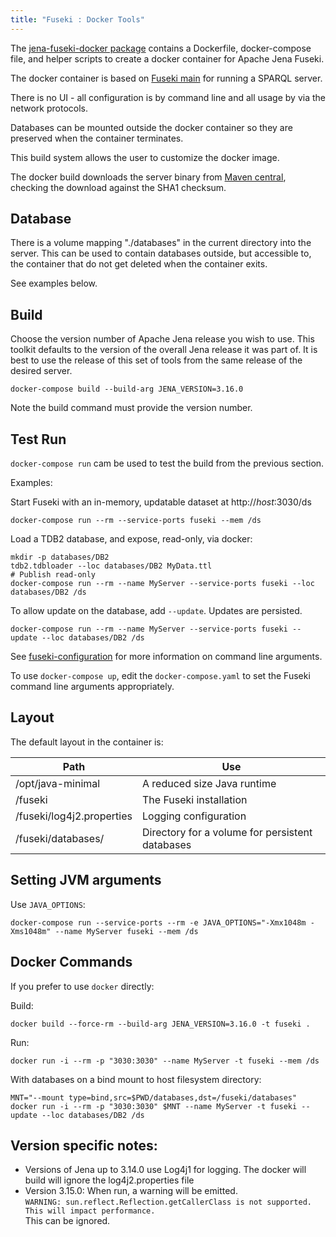 ```yaml
---
title: "Fuseki : Docker Tools"
---
```


The [jena-fuseki-docker package](https://repo1.maven.org/maven2/org/apache/jena/jena-fuseki-docker/)
contains a Dockerfile, docker-compose file, and helper scripts to
create a docker container for Apache Jena Fuseki.

The docker container is based on 
[Fuseki main](https://jena.apache.org/documentation/fuseki2/fuseki-main)
for running a SPARQL server.

There is no UI - all configuration is by command line and all usage by via the
network protocols.

Databases can be mounted outside the docker container so they are preserved when
the container terminates.

This build system allows the user to customize the docker image.

The docker build downloads the server binary from 
[Maven central](https://repo1.maven.org/maven2/org/apache/jena/jena-fuseki-server/),
checking the download against the SHA1 checksum.

## Database

There is a volume mapping "./databases" in the current directory into the server.
This can be used to contain databases outside, but accessible to, the container
that do not get deleted when the container exits.

See examples below.

## Build

Choose the version number of Apache Jena release you wish to use. This toolkit
defaults to the version of the overall Jena release it was part of. It is best
to use the release of this set of tools from the same release of the desired
server.

    docker-compose build --build-arg JENA_VERSION=3.16.0

Note the build command must provide the version number.

## Test Run

`docker-compose run` cam be used to test the build from the previous section.

Examples:

Start Fuseki with an in-memory, updatable dataset at http://<i>host</i>:3030/ds

    docker-compose run --rm --service-ports fuseki --mem /ds

Load a TDB2 database, and expose, read-only, via docker:

    mkdir -p databases/DB2
    tdb2.tdbloader --loc databases/DB2 MyData.ttl
    # Publish read-only
    docker-compose run --rm --name MyServer --service-ports fuseki --loc databases/DB2 /ds

To allow update on the database, add `--update`. Updates are persisted.

    docker-compose run --rm --name MyServer --service-ports fuseki --update --loc databases/DB2 /ds

See
[fuseki-configuration](https://jena.apache.org/documentation/fuseki2/fuseki-configuration.html)
for more information on command line arguments.

To use `docker-compose up`, edit the `docker-compose.yaml` to set the Fuseki
command line arguments appropriately.

## Layout

The default layout in the container is:

| Path  | Use | 
| ----- | --- |
| /opt/java-minimal | A reduced size Java runtime                      |
| /fuseki | The Fuseki installation                                    |
| /fuseki/log4j2.properties | Logging configuration                    |
| /fuseki/databases/ | Directory for a volume for persistent databases |

## Setting JVM arguments

Use `JAVA_OPTIONS`:

    docker-compose run --service-ports --rm -e JAVA_OPTIONS="-Xmx1048m -Xms1048m" --name MyServer fuseki --mem /ds

## Docker Commands

If you prefer to use `docker` directly:

Build:

    docker build --force-rm --build-arg JENA_VERSION=3.16.0 -t fuseki .

Run:

    docker run -i --rm -p "3030:3030" --name MyServer -t fuseki --mem /ds

With databases on a bind mount to host filesystem directory:

    MNT="--mount type=bind,src=$PWD/databases,dst=/fuseki/databases"
    docker run -i --rm -p "3030:3030" $MNT --name MyServer -t fuseki --update --loc databases/DB2 /ds

## Version specific notes:

* Versions of Jena up to 3.14.0 use Log4j1 for logging. The docker will build will ignore
   the log4j2.properties file
* Version 3.15.0: When run, a warning will be emitted.  
  `WARNING: sun.reflect.Reflection.getCallerClass is not supported. This will impact performance.`  
  This can be ignored.
